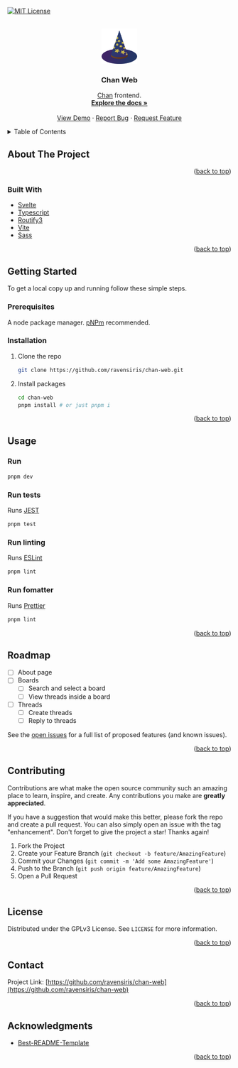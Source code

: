 <div id="top"></div>

[![MIT License][license-shield]][license-url]

<!-- PROJECT LOGO -->
<br />
<div align="center">
  <a href="https://github.com/ravensiris/chan-web">
    <img src="images/logo.png" alt="Logo" width="80" height="80">
  </a>

<h3 align="center">Chan Web</h3>

  <p align="center">
    <a href="https://github.com/ravensiris/chan">Chan</a> frontend.
    <br />
    <a href="https://github.com/ravensiris/chan-web"><strong>Explore the docs »</strong></a>
    <br />
    <br />
    <a href="https://ravensiris.github.io/chan-web/">View Demo</a>
    ·
    <a href="https://github.com/ravensiris/chan-web/issues">Report Bug</a>
    ·
    <a href="https://github.com/ravensiris/chan-web/issues">Request Feature</a>
  </p>
</div>

<!-- TABLE OF CONTENTS -->
<details>
  <summary>Table of Contents</summary>
  <ol>
    <li>
      <a href="#about-the-project">About The Project</a>
      <ul>
        <li><a href="#built-with">Built With</a></li>
      </ul>
    </li>
    <li>
      <a href="#getting-started">Getting Started</a>
      <ul>
        <li><a href="#prerequisites">Prerequisites</a></li>
        <li><a href="#installation">Installation</a></li>
      </ul>
    </li>
    <li><a href="#usage">Usage</a></li>
    <li><a href="#roadmap">Roadmap</a></li>
    <li><a href="#contributing">Contributing</a></li>
    <li><a href="#license">License</a></li>
    <li><a href="#contact">Contact</a></li>
    <li><a href="#acknowledgments">Acknowledgments</a></li>
  </ol>
</details>

<!-- ABOUT THE PROJECT -->
## About The Project

<p align="right">(<a href="#top">back to top</a>)</p>

### Built With

* [Svelte](https://svelte.dev/)
* [Typescript](https://www.typescriptlang.org/)
* [Routify3](https://v3.routify.dev/)
* [Vite](https://vitejs.dev/)
* [Sass](https://sass-lang.com/)

<p align="right">(<a href="#top">back to top</a>)</p>


<!-- GETTING STARTED -->
## Getting Started

To get a local copy up and running follow these simple steps.

### Prerequisites

A node package manager.
[pNPm](https://pnpm.io/) recommended.

### Installation

1. Clone the repo
   ```sh
   git clone https://github.com/ravensiris/chan-web.git
   ```
2. Install packages
   ```sh
   cd chan-web
   pnpm install # or just pnpm i
   ```
 
<p align="right">(<a href="#top">back to top</a>)</p>

<!-- USAGE EXAMPLES -->
## Usage
### Run
```sh
pnpm dev
```
### Run tests
Runs [JEST](https://jestjs.io/)
```sh
pnpm test
```
### Run linting
Runs [ESLint](https://eslint.org/)
```sh
pnpm lint
```
### Run fomatter
Runs [Prettier](https://prettier.io/)
```sh
pnpm lint
```

<p align="right">(<a href="#top">back to top</a>)</p>



<!-- ROADMAP -->
## Roadmap

- [ ] About page
- [ ] Boards
   - [ ] Search and select a board
   - [ ] View threads inside a board
- [ ] Threads
   - [ ] Create threads
   - [ ] Reply to threads

See the [open issues](https://github.com/ravensiris/chan-web/issues) for a full list of proposed features (and known issues).

<p align="right">(<a href="#top">back to top</a>)</p>



<!-- CONTRIBUTING -->
## Contributing

Contributions are what make the open source community such an amazing place to learn, inspire, and create. Any contributions you make are **greatly appreciated**.

If you have a suggestion that would make this better, please fork the repo and create a pull request. You can also simply open an issue with the tag "enhancement".
Don't forget to give the project a star! Thanks again!

1. Fork the Project
2. Create your Feature Branch (`git checkout -b feature/AmazingFeature`)
3. Commit your Changes (`git commit -m 'Add some AmazingFeature'`)
4. Push to the Branch (`git push origin feature/AmazingFeature`)
5. Open a Pull Request

<p align="right">(<a href="#top">back to top</a>)</p>



<!-- LICENSE -->
## License

Distributed under the GPLv3 License. See `LICENSE` for more information.

<p align="right">(<a href="#top">back to top</a>)</p>



<!-- CONTACT -->
## Contact

Project Link: [https://github.com/ravensiris/chan-web](https://github.com/ravensiris/chan-web)

<p align="right">(<a href="#top">back to top</a>)</p>



<!-- ACKNOWLEDGMENTS -->
## Acknowledgments

* [Best-README-Template](https://github.com/othneildrew/Best-README-Template)

<p align="right">(<a href="#top">back to top</a>)</p>



<!-- MARKDOWN LINKS & IMAGES -->
<!-- https://www.markdownguide.org/basic-syntax/#reference-style-links -->
[license-shield]: https://img.shields.io/github/license/ravensiris/chan-web.svg?style=for-the-badge
[license-url]: https://github.com/ravensiris/chan-web/blob/master/COPYING
